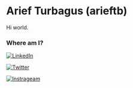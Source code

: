 # Arief Turbagus (arieftb)

Hi world.




### Where am I? 
<a href="https://www.linkedin.com/in/arieftb" target="_BLANK"><img src="https://img.shields.io/badge/LinkedIn--_.svg?style=social&logo=linkedin" alt="LinkedIn"></a>

<a href="https://twitter.com/arieftb22" target="_BLANK"><img src="https://img.shields.io/twitter/follow/TerryTangYuan?label=Twitter&style=social" alt="Twitter"></a>

<a href="https://www.instagram.com/in/arieftb" target="_BLANK"><img src="https://img.shields.io/badge/Instagram--_.svg?style=social&logo=instagram" alt="Instrageam"></a>